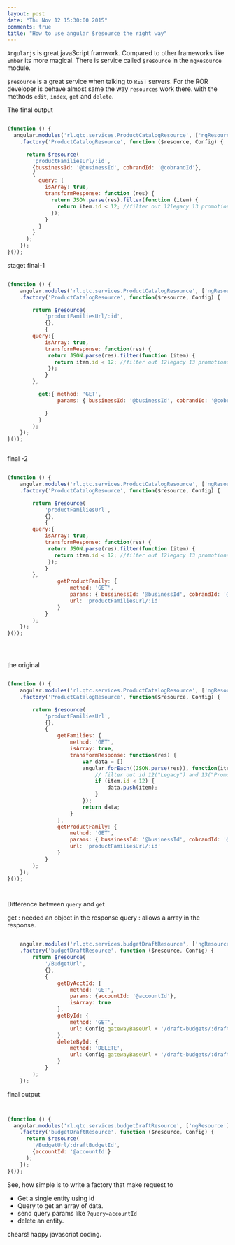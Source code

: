 ```yaml
---
layout: post
date: "Thu Nov 12 15:30:00 2015"
comments: true
title: "How to use angular $resource the right way"
---
```


`Angularjs` is great javaScript framwork. Compared to other frameworks like `Ember` its more magical.
There is service called `$resource` in the `ngResource` module.

`$resource` is a great service when talking to `REST` servers. For the ROR developer is behave almost same the way
`resources` work there.
with the methods `edit`, `index`, `get` and `delete`.


The final output


```javascript

(function () {
  angular.modules('rl.qtc.services.ProductCatalogResource', ['ngResource'])
    .factory('ProductCatalogResource', function ($resource, Config) {

      return $resource(
        'productFamiliesUrl/:id',
        {bussinessId: '@businessId', cobrandId: '@cobrandId'},
        {
          query: {
            isArray: true,
            transformResponse: function (res) {
              return JSON.parse(res).filter(function (item) {
                return item.id < 12; //filter out 12legacy 13 promotions
              });
            }
          }
        }
      );
    });
}());

```


staget final-1




```javascript

(function () {
	angular.modules('rl.qtc.services.ProductCatalogResource', ['ngResource','rl.qtc.Config'])
	.factory('ProductCatalogResource', function($resource, Config) {

		return $resource(
			'productFamiliesUrl/:id',
			{},
			{
        query:{
            isArray: true,
            transformResponse: function(res) {
             return JSON.parse(res).filter(function (item) {
               return item.id < 12; //filter out 12legacy 13 promotions
             });
            }
        },

		  get:{	method: 'GET',
				params: { bussinessId: '@businessId', cobrandId: '@cobrandId' },

			}
		  }
		);
	});
}());



```

final -2

```javascript

(function () {
	angular.modules('rl.qtc.services.ProductCatalogResource', ['ngResource','rl.qtc.Config'])
	.factory('ProductCatalogResource', function($resource, Config) {

		return $resource(
			'productFamiliesUrl',
			{},
			{
        query:{
            isArray: true,
            transformResponse: function(res) {
             return JSON.parse(res).filter(function (item) {
               return item.id < 12; //filter out 12legacy 13 promotions
             });
            }
        },
				getProductFamily: {
					method: 'GET',
					params: { bussinessId: '@businessId', cobrandId: '@cobrandId' },
					url: 'productFamiliesUrl/:id'
				}
			}
		);
	});
}());





```


the original


```javascript

(function () {
	angular.modules('rl.qtc.services.ProductCatalogResource', ['ngResource','rl.qtc.Config'])
	.factory('ProductCatalogResource', function($resource, Config) {

		return $resource(
			'productFamiliesUrl',
			{},
			{
				getFamilies: {
					method: 'GET',
					isArray: true,
					transformResponse: function(res) {
						var data = []
						angular.forEach((JSON.parse(res)), function(item){
							// filter out id 12("Legacy") and 13("Promotions")
							if (item.id < 12) {
								data.push(item);
							}
						});
						return data;
					}
				},
				getProductFamily: {
					method: 'GET',
					params: { bussinessId: '@businessId', cobrandId: '@cobrandId' },
					url: 'productFamiliesUrl/:id'
				}
			}
		);
	});
}());




```



Difference between `query` and `get`

get : needed an object in the response
query : allows a array in the response.


```javascript

	angular.modules('rl.qtc.services.budgetDraftResource', ['ngResource'])
	.factory('budgetDraftResource', function ($resource, Config) {
		return $resource(
			'/BudgetUrl',
			{},
			{
				getByAcctId: {
					method: 'GET',
					params: {accountId: '@accountId'},
					isArray: true
				},
				getById: {
					method: 'GET',
					url: Config.gatewayBaseUrl + '/draft-budgets/:draftBudgetId'
				},
				deleteById: {
					method: 'DELETE',
					url: Config.gatewayBaseUrl + '/draft-budgets/:draftBudgetId'
				}
			}
		);
	});

```

final output


```javascript


(function () {
  angular.modules('rl.qtc.services.budgetDraftResource', ['ngResource'])
    .factory('budgetDraftResource', function ($resource, Config) {
      return $resource(
        '/BudgetUrl/:draftBudgetId',
        {accountId: '@accountId'}
      );
    });
}());

```

See, how simple is to write a factory that make request to
- Get a single entity using id
- Query to get an array of data.
- send query params like `?query=accountId`
- delete an entity.


chears! happy javascript coding.
